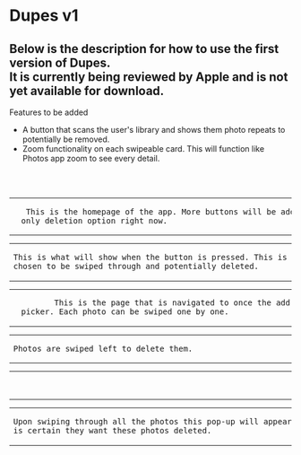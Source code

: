 <h1>Dupes v1</h1>
<h2>Below is the description for how to use the first version of Dupes.<br>It is currently being reviewed by Apple and is not yet available for download.</h2>
<body>Features to be added</body>
<ul>
  <li>A button that scans the user's library and shows them photo repeats to potentially be removed.</li>
  <li>Zoom functionality on each swipeable card. This will function like Photos app zoom to see every detail.</li>
</ul>
<br></br>
<table>
  <tr>
    <td><img src="https://github.com/alekdemaio/Dupes/blob/main/readme-images/IMG_5203.PNG" alt="Home" width="200"></td>
    <td><pre> This is the homepage of the app. More buttons will be added but "manually" is the<br>only deletion option right now.</pre></td>
  </tr>
</table>
<table>
  <tr>
    <td><pre>This is what will show when the button is pressed. This is where photos will be   <br>chosen to be swiped through and potentially deleted.</pre></td>
    <td><img src="https://github.com/alekdemaio/Dupes/blob/main/readme-images/IMG_5202.PNG" alt="Picker" width="200"></td>
  </tr>
</table>
<table>
  <tr>
    <td><img src="https://github.com/alekdemaio/Dupes/blob/main/readme-images/IMG_5200.PNG" alt="Center" width="200"></td>
    <td><pre>       This is the page that is navigated to once the add button is pressed in the<br>picker. Each photo can be swiped one by one.</pre></td>
  </tr>
</table>
<table>
  <tr>
    <td><pre>Photos are swiped left to delete them.                                            </pre></td>
    <td><img src="https://github.com/alekdemaio/Dupes/blob/main/readme-images/IMG_5204.PNG" alt="Left" width="200"></td>
  </tr>
</table>
<table>
  <tr>
    <td><img src="https://github.com/alekdemaio/Dupes/blob/main/readme-images/IMG_5205.PNG" alt="Right" width="200"></td>
    <td><pre>                                                           And right to keep them.</pre></td>
  </tr>
</table>
<table>
  <tr>
    <td><pre>Upon swiping through all the photos this pop-up will appear to make sure the user <br>is certain they want these photos deleted.</pre></td>
    <td><img src="https://github.com/alekdemaio/Dupes/blob/main/readme-images/IMG_5206.PNG" alt="Deletion" width="200"></td>
  </tr>
</table>
